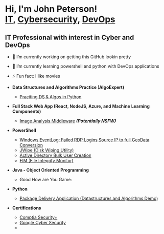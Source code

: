 <h1>Hi, I'm John Peterson! <br/><a href="https://github.com/johnpeterson4990/">IT</a>, <a href="https://www.linkedin.com/in/johnpeterson-4990/">Cybersecurity</a>, <a href="https://www.youtube.com/c/joshmadakor">DevOps</a></h1>

<h2>IT Professional with interest in Cyber and DevOps</h2>


- 🔭 I’m currently working on getting this GitHub lookin pretty
- 🌱 I’m currently learning powershell and python with DevOps applications 
- ⚡ Fun fact: I like movies


- <b>Data Structures and Algorithms Practice (AlgoExpert)</b>
  - [Praciting DS & Algos in Python](https://github.com/joshmadakor1/Algorithms-Practice)
- <b>Full Stack Web App (React, NodeJS, Azure, and Machine Learning Components)</b>
  - [Image Analysis Middleware](https://github.com/joshmadakor1/4chan-Image-Analysis-Middleware-C964) <b><i>(Potentially NSFW)</b></i>
- <b>PowerShell</b>
  - [Windows EventLog: Failed RDP Logins Source IP to full GeoData Conversion](https://github.com/joshmadakor1/Sentinel-Lab)
  - [JWipe (Disk Wiping Utility)](https://github.com/joshmadakor1/Jwipe.PowerShell)
  - [Active Directory Bulk User Creation](https://github.com/joshmadakor1/AD_PS)
  - [FIM (File Integrity Monitor)](https://github.com/joshmadakor1/PowerShell-Integrity-FIM)
- <b>Java - Object Oriented Programming</b>
  - Good How are You Game: 
- <b>Python</b>
  - [Package Delivery Application (Datastructures and Algorithms Demo)](https://github.com/joshmadakor1/Package-Delivery-Pathfinding-Algorithm)
- <b>Certifications</b>
  - [Comptia Security+](https://www.credly.com/badges/a132bb48-9fc8-44ce-8f1c-81d633f3a48a/public_url) 
  - [Google Cyber Security](https://coursera.org/share/512366b2017ab8f817b98bf9b29c247f)
  - 
